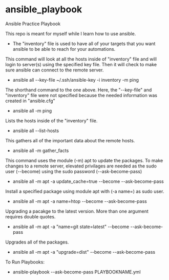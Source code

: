 # ansible_playbook
Ansible Practice Playbook

This repo is meant for myself while I learn how to use ansible.

* The "inventory" file is used to have all of your targets that you want ansible to be able to reach for your automations.

This command will look at all the hosts inside of "inventory" file and will login to server(s) using the specified key file. Then it will check to make sure ansible can connect to the remote server.
* ansible all --key-file ~/.ssh/ansible-key -i inventory -m ping

The shorthand command to the one above. Here, the "--key-file" and "inventory" file were not specified because the needed information was created in "ansible.cfg"
* ansible all -m ping

Lists the hosts inside of the "inventory" file.
* ansible all --list-hosts

This gathers all of the important data about the remote hosts.
* ansible all -m gather_facts

This command uses the module (-m) apt to update the packages. To make changes to a remote server, elevated privilages are needed as the sudo user (--become) using the sudo password (--ask-become-pass)
* ansible all -m apt -a update_cache=true --become --ask-become-pass

Install a specified package using module apt with (-a name=<PACKAGE NAME>) as sudo user.
* ansible all -m apt -a name=htop  --become --ask-become-pass

Upgrading a pacakge to the latest version. More than one argument requires double quotes.
* ansible all -m apt -a "name=git state=latest"  --become --ask-become-pass

Upgrades all of the packages.
* ansible all -m apt -a "upgrade=dist"  --become --ask-become-pass

To Run Playbooks:
* ansible-playbook --ask-become-pass PLAYBOOKNAME.yml

